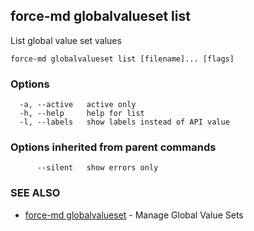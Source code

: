 ## force-md globalvalueset list

List global value set values

```
force-md globalvalueset list [filename]... [flags]
```

### Options

```
  -a, --active   active only
  -h, --help     help for list
  -l, --labels   show labels instead of API value
```

### Options inherited from parent commands

```
      --silent   show errors only
```

### SEE ALSO

* [force-md globalvalueset](force-md_globalvalueset.md)	 - Manage Global Value Sets

